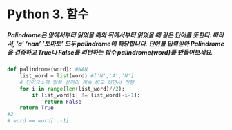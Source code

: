 # Python 3. 함수

##### Palindrome은 앞에서부터 읽었을 때와 뒤에서부터 읽었을 때 같은 단어를 뜻한다. 따라서, ‘a’ ‘nan’ ’토마토’ 모두 palindrome에 해당합니다.  단어를 입력받아 Palindrome을 검증하고 True나 False를 리턴하는 함수 palindrome(word)를 만들어보세요.



```python
def palindrome(word): #NAN
    list_word = list(word) #['N','A','N']
    # 단어요소에 양쪽 끝끼리 계속 비교 하면서 진행
    for i in range(len(list_word)//2):
        if list_word[i] != list_word[-i-1]:
            return False
    return True    
#2 
# word == word[::-1]
    
    

```

